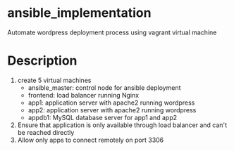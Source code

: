 # ansible_implementation
Automate wordpress deployment process using vagrant virtual machine

# Description
1. create 5 virtual machines
   - ansible_master: control node for ansible deployment
   - frontend: load balancer running Nginx
   - app1: application server with apache2 running wordpress
   - app2: application server with apache2 running wordpress
   - appdb1: MySQL database server for app1 and app2
2. Ensure that application is only available through load balancer and can't be reached directly
3. Allow only apps to connect remotely on port 3306
